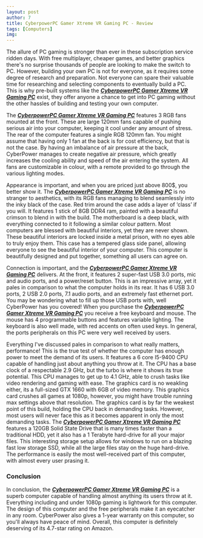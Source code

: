 ```yaml
---
layout: post
author: 7
title: CyberpowerPC Gamer Xtreme VR Gaming PC - Review
tags: [Computers]
img: 
---
```


The allure of PC gaming is stronger than ever in these subscription service ridden days. With free multiplayer, cheaper games, and better graphics there's no surprise thousands of people are looking to make the switch to PC. However, building your own PC is not for everyone, as it requires some degree of research and preparation. Not everyone can spare their valuable time for researching and selecting components to eventually build a PC. This is why pre-built systems like the [***CyberpowerPC Gamer Xtreme VR Gaming PC***](https://www.amazon.com/CyberpowerPC-Xtreme-i5-9400F-GeForce-GXiVR8060A7/dp/B07PKXQBHN/ref=sr_1_3&tag=reviewhuntr-20) exist, they offer anyone a chance to get into PC gaming without the other hassles of building and testing your own computer.

The [***CyberpowerPC Gamer Xtreme VR Gaming PC***](https://www.amazon.com/CyberpowerPC-Xtreme-i5-9400F-GeForce-GXiVR8060A7/dp/B07PKXQBHN/ref=sr_1_3&tag=reviewhuntr-20) features 3 RGB fans mounted at the front. These are large 120mm fans capable of pushing serious air into your computer, keeping it cool under any amount of stress. The rear of the computer features a single RGB 120mm fan. You might assume that having only 1 fan at the back is for cost efficiency, but that is not the case. By having an imbalance of air pressure at the back, CyberPower manages to create negative air pressure, which greatly increases the cooling ability and speed of the air entering the system. All fans are customizable in colour, with a remote provided to go through the various lighting modes.  

Appearance is important, and when you are priced just above 800$, you better show it. The [***CyberpowerPC Gamer Xtreme VR Gaming PC***](https://www.amazon.com/CyberpowerPC-Xtreme-i5-9400F-GeForce-GXiVR8060A7/dp/B07PKXQBHN/ref=sr_1_3&tag=reviewhuntr-20) is no stranger to aesthetics, with its RGB fans managing to blend seamlessly into the inky black of the case. Red trim around the case adds a layer of ‘class’ if you will. It features 1 stick of 8GB DDR4 ram, painted with a beautiful crimson to blend in with the build. The motherboard is a deep black, with everything connected to it following a similar colour pattern. Most computers are blessed with beautiful interiors, yet they are never shown. These beautiful interiors are locked inside a metal prison, with no eyes able to truly enjoy them. This case has a tempered glass side panel, allowing everyone to see the beautiful interior of your computer. This computer is beautifully designed and put together, something all users can agree on.

Connection is important, and the [***CyberpowerPC Gamer Xtreme VR Gaming PC***](https://www.amazon.com/CyberpowerPC-Xtreme-i5-9400F-GeForce-GXiVR8060A7/dp/B07PKXQBHN/ref=sr_1_3&tag=reviewhuntr-20) delivers. At the front, it features 2 super-fast USB 3.0 ports, mic and audio ports, and a power/reset button. This is an impressive array, yet it pales in comparison to what the computer holds in its rear. It has 6 USB 3.0 ports, 2 USB 2.0 ports, 7.1 audio ports, and an extremely fast ethernet port. You may be wondering what to fill up those USB ports with, well CyberPower has you covered! When you purchase the [***CyberpowerPC Gamer Xtreme VR Gaming PC***](https://www.amazon.com/CyberpowerPC-Xtreme-i5-9400F-GeForce-GXiVR8060A7/dp/B07PKXQBHN/ref=sr_1_3&tag=reviewhuntr-20) you receive a free keyboard and mouse. The mouse has 4 programmable buttons and features variable lighting. The keyboard is also well made, with red accents on often used keys. In general, the ports peripherals on this PC were very well received by users.

Everything I've discussed pales in comparison to what really matters, performance! This is the true test of whether the computer has enough power to meet the demand of its users. It features a 6 core I5-9400 CPU capable of handling just about anything you throw at it. The CPU has a base clock of a respectable 2.9 GHz, but the turbo is where it shows its true potential. This CPU manages to get up to 4.1 GHz, able to crush tasks like video rendering and gaming with ease. The graphics card is no weakling either, its a full-sized GTX 1660 with 6GB of video memory. This graphics card crushes all games at 1080p, however, you might have trouble running max settings above that resolution. The graphics card is by far the weakest point of this build, holding the CPU back in demanding tasks. However, most users will never face this as it becomes apparent in only the most demanding tasks. The [***CyberpowerPC Gamer Xtreme VR Gaming PC***](https://www.amazon.com/CyberpowerPC-Xtreme-i5-9400F-GeForce-GXiVR8060A7/dp/B07PKXQBHN/ref=sr_1_3&tag=reviewhuntr-20) features a 120GB Solid State Drive that is many times faster than a traditional HDD, yet it also has a 1 Terabyte hard-drive for all your major files. This interesting storage setup allows for windows to run on a blazing fast low storage SSD, while all the large files stay on the huge hard-drive. The performance is easily the most well-received part of this computer, with almost every user prasing it. 

### Conclusion

In conclusion, the [***CyberpowerPC Gamer Xtreme VR Gaming PC***](https://www.amazon.com/CyberpowerPC-Xtreme-i5-9400F-GeForce-GXiVR8060A7/dp/B07PKXQBHN/ref=sr_1_3&tag=reviewhuntr-20) is a superb computer capable of handling almost anything its users throw at it. Everything including and under 1080p gaming is lightwork for this computer. The design of this computer and the free peripherals make it an eyecatcher in any room. CyberPower also gives a 1-year warranty on this computer, so you'll always have peace of mind. Overall, this computer is definitely deserving of its 4.7-star rating on Amazon.
